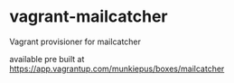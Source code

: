 # vagrant-mailcatcher
Vagrant provisioner for mailcatcher


available pre built at https://app.vagrantup.com/munkiepus/boxes/mailcatcher
